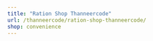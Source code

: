 ```yaml
---
title: "Ration Shop Thanneercode"
url: /thanneercode/ration-shop-thanneercode/
shop: convenience
---
```

